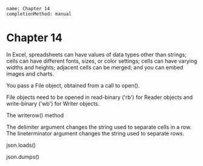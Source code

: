 ```ngMeta
name: Chapter 14
completionMethod: manual
```
# Chapter 14
In Excel, spreadsheets can have values of data types other than strings; cells can have different fonts, sizes, or color settings; cells can have varying widths and heights; adjacent cells can be merged; and you can embed images and charts.

You pass a File object, obtained from a call to open().

File objects need to be opened in read-binary ('rb') for Reader objects and write-binary ('wb') for Writer objects.

The writerow() method

The delimiter argument changes the string used to separate cells in a row. The lineterminator argument changes the string used to separate rows.

json.loads()

json.dumps()